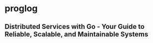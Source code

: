 # proglog

## Distributed Services with Go - Your Guide to Reliable, Scalable, and Maintainable Systems
